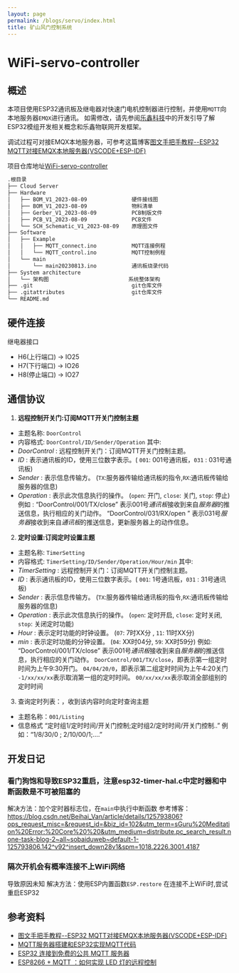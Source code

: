 ```yaml
---
layout: page
permalink: /blogs/servo/index.html
title: 矿山风门控制系统
---
```


# WiFi-servo-controller

## 概述

本项目使用ESP32通讯板及继电器对快速门电机控制器进行控制，并使用`MQTT`向本地服务器`EMQX`进行通讯。
如需修改，请先参阅[乐鑫科技](https://www.espressif.com.cn/en/products/sdks/esp-idf)中的开发引导了解ESP32模组开发相关概念和乐鑫物联网开发框架。

调试过程可对接EMQX本地服务器，可参考这篇博客[图文手把手教程--ESP32 MQTT对接EMQX本地服务器(VSCODE+ESP-IDF)](https://blog.csdn.net/felix_tao/article/details/125882339?spm=1001.2014.3001.5506)

项目仓库地址[WiFi-servo-controller](https://github.com/Kanomace/WiFi-servo-controller)

```bash
.根目录
├── Cloud Server
├── Hardware
│   ├── BOM_V1_2023-08-09              硬件接线图
│   ├── BOM_V1_2023-08-09              物料清单
│   ├── Gerber_V1_2023-08-09           PCB制版文件
│   ├── PCB_V1_2023-08-09              PCB文件
│   └── SCH_Schematic_V1_2023-08-09    原理图文件
├── Software
│   ├── Example
│   │   ├── MQTT_connect.ino           MQTT连接例程
│   │   └── MQTT_control.ino           MQTT控制例程
│   └── main
│       └── main20230813.ino           通讯板烧录代码
├── System architecture
│   └── 架构图                         系统整体架构
├── .git                               git仓库文件
├── .gitattributes                     git仓库文件
└── README.md               
```

## 硬件连接

继电器接口
- H6(上行端口) -> IO25  
- H7(下行端口) -> IO26  
- H8(停止端口) -> IO27  
 
## 通信协议

1. **远程控制开关门:订阅MQTT开关门控制主题**

- 主题名称: `DoorControl`
- 内容格式: `DoorControl/ID/Sender/Operation`
其中:
- *DoorControl* : 远程控制开关门：订阅MQTT开关门控制主题。
- *ID*          : 表示通讯板的ID，使用三位数字表示。( `001`: 001号通讯板，`031` : 031号通讯板)
- *Sender*      : 表示信息传输方。                (`TX`:服务器传输给通讯板的指令,`RX`:通讯板传输给服务器的信息)      
- *Operation*   : 表示此次信息执行的操作。         (`open`: 开门, `close`: 关门, `stop`: 停止)
例如 :
“DoorControl/001/TX/close” 表示001号*通讯板*接收到来自*服务器*的推送信息，执行相应的关门动作。
“DoorControl/031/RX/open ” 表示031号*服务器*接收到来自*通讯板*的推送信息，更新服务器上的动作信息。

2. **定时设置:订阅定时设置主题**

- 主题名称: `TimerSetting`
- 内容格式: `TimerSetting/ID/Sender/Operation/Hour/min`
其中:
- *TimerSetting* : 远程控制开关门：订阅MQTT开关门控制主题。
- *ID*           : 表示通讯板的ID，使用三位数字表示。( `001`: 1号通讯板，`031` : 31号通讯板)
- *Sender*       : 表示信息传输方。                (`TX`:服务器传输给通讯板的指令,`RX`:通讯板传输给服务器的信息)      
- *Operation*    : 表示此次信息执行的操作。         (`open`: 定时开启, `close`: 定时关闭, `stop`: 关闭定时功能)
- *Hour*         : 表示定时功能的时钟设置。         (`07`: 7时XX分 , `11`: 11时XX分)
- *min*          : 表示定时功能的分钟设置。         (`04`: XX时04分, `59`: XX时59分)
例如:
“DoorControl/001/TX/close” 表示001号*通讯板*接收到来自*服务器*的推送信息，执行相应的关门动作。
`DoorControl/001/TX/close`，即表示第一组定时时间为上午9:30开门。
`04/04/20/0`，即表示第二组定时时间为上午4:20关门  
`-1/xx/xx/xx`表示取消第一组的定时时间。
`00/xx/xx/xx`表示取消全部组别的定时时间

3. 查询定时列表：，收到该内容时向定时查询主题

- 主题名称：`001/Listing`
- 信息格式  “定时组1/定时时间/开关门控制;定时组2/定时时间/开关门控制..”
  例如：“1/8/30/0 ; 2/10/00/1;....”

## 开发日记

### 看门狗饱和导致ESP32重启，注意esp32-timer-hal.c中定时器和中断函数是不可被阻塞的

解决方法：加个定时器标志位，在`main`中执行中断函数
参考博客：
https://blog.csdn.net/Beihai_Van/article/details/125793806?ops_request_misc=&request_id=&biz_id=102&utm_term=sGuru%20Meditation%20Error:%20Core%20%20&utm_medium=distribute.pc_search_result.none-task-blog-2~all~sobaiduweb~default-1-125793806.142^v92^insert_down28v1&spm=1018.2226.3001.4187

### 隔次开机会有概率连接不上WiFi网络

导致原因未知 
解决方法：使用ESP内置函数`ESP.restore` 在连接不上WiFi时,尝试重启ESP32

## 参考资料
- [图文手把手教程--ESP32 MQTT对接EMQX本地服务器(VSCODE+ESP-IDF)](https://blog.csdn.net/felix_tao/article/details/125882339?spm=1001.2014.3001.5506)
- [MQTT服务器搭建和ESP32实现MQTT代码](https://blog.csdn.net/wcc243588569/article/details/123557400?spm=1001.2014.3001.5506)
- [ESP32 连接到免费的公共 MQTT 服务器](https://www.emqx.com/zh/blog/esp32-connects-to-the-free-public-mqtt-broker?utm_source=mqttx&utm_medium=referral&utm_campaign=mqttx-help-to-blog)
- [ESP8266 + MQTT ：如何实现 LED 灯的远程控制](https://www.emqx.com/zh/blog/esp8266_mqtt_led)